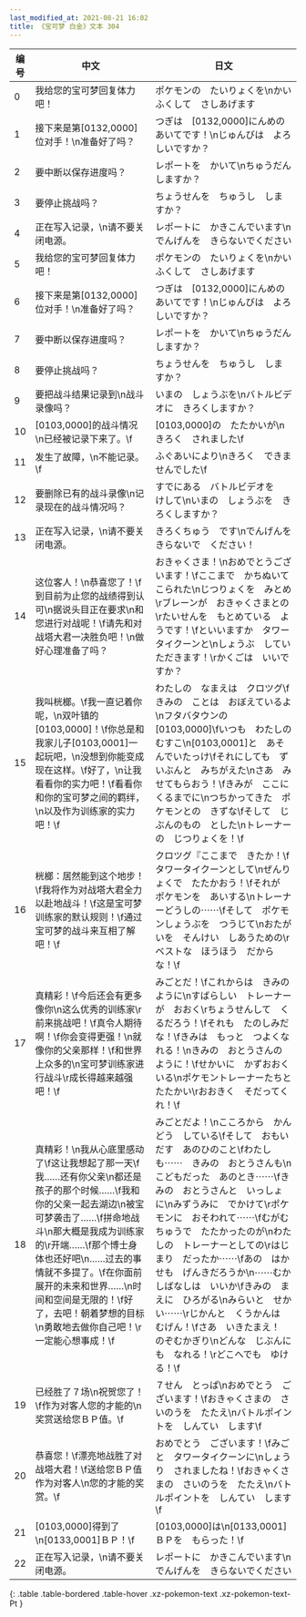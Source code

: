 ```yaml
---
last_modified_at: 2021-08-21 16:02
title: 《宝可梦 白金》文本 304
---
```

| 编号 | 中文 | 日文 |
| ---- | ---- | ---- |
| 0 | 我给您的宝可梦回复体力吧！ | ポケモンの　たいりょくを\nかいふくして　さしあげます |
| 1 | 接下来是第[0132,0000]位对手！\n准备好了吗？ | つぎは　[0132,0000]にんめの　あいてです！\nじゅんびは　よろしいですか？ |
| 2 | 要中断以保存进度吗？ | レポートを　かいて\nちゅうだん　しますか？ |
| 3 | 要停止挑战吗？ | ちょうせんを　ちゅうし　しますか？ |
| 4 | 正在写入记录，\n请不要关闭电源。 | レポートに　かきこんでいます\nでんげんを　きらないでください |
| 5 | 我给您的宝可梦回复体力吧！ | ポケモンの　たいりょくを\nかいふくして　さしあげます |
| 6 | 接下来是第[0132,0000]位对手！\n准备好了吗？ | つぎは　[0132,0000]にんめの　あいてです！\nじゅんびは　よろしいですか？ |
| 7 | 要中断以保存进度吗？ | レポートを　かいて\nちゅうだん　しますか？ |
| 8 | 要停止挑战吗？ | ちょうせんを　ちゅうし　しますか？ |
| 9 | 要把战斗结果记录到\n战斗录像吗？ | いまの　しょうぶを\nバトルビデオに　きろくしますか？ |
| 10 | [0103,0000]的战斗情况\n已经被记录下来了。\f | [0103,0000]の　たたかいが\nきろく　されました\f |
| 11 | 发生了故障，\n不能记录。\f | ふぐあいにより\nきろく　できませんでした\f |
| 12 | 要删除已有的战斗录像\n记录现在的战斗情况吗？ | すでにある　バトルビデオを　けして\nいまの　しょうぶを　きろくしますか？ |
| 13 | 正在写入记录，\n请不要关闭电源。 | きろくちゅう　です\nでんげんを　きらないで　ください！　 |
| 14 | 这位客人！\n恭喜您了！\f到目前为止您的战绩得到认可\n据说头目正在要求\n和您进行对战呢！\f请先和对战塔大君一决胜负吧！\n做好心理准备了吗？ | おきゃくさま！\nおめでとうございます！\fここまで　かちぬいて　こられた\nじつりょくを　みとめ\rブレーンが　おきゃくさまとの\rたいせんを　もとめている　ようです！\fといいますか　タワータイクーンと\nしょうぶ　していただきます！\rかくごは　いいですか？ |
| 15 | 我叫桄榔。\f我一直记着你呢，\n双叶镇的[0103,0000]！\f你总是和我家儿子[0103,0001]一起玩吧，\n没想到你能变成现在这样。\f好了，\n让我看看你的实力吧！\f看看你和你的宝可梦之间的羁绊，\n以及作为训练家的实力吧！\f | わたしの　なまえは　クロツグ\fきみの　ことは　おぼえているよ\nフタバタウンの　[0103,0000]\fいつも　わたしの　むすこ\n[0103,0001]と　あそんでいたっけ\fそれにしても　ずいぶんと　みちがえた\nさあ　みせてもらおう！\fきみが　ここに　くるまでに\nつちかってきた　ポケモンとの　きずな\fそして　じぶんのもの　とした\nトレーナーの　じつりょくを！\f |
| 16 | 桄榔：居然能到这个地步！\f我将作为对战塔大君全力以赴地战斗！\f这是宝可梦训练家的默认规则！\f通过宝可梦的战斗来互相了解吧！\f | クロツグ『ここまで　きたか！\fタワータイクーンとして\nぜんりょくで　たたかおう！\fそれが　ポケモンを　あいする\nトレーナーどうしの⋯⋯\fそして　ポケモンしょうぶを　つうじて\nおたがいを　そんけい　しあうための\rベストな　ほうほう　だからな！\f |
| 17 | 真精彩！\f今后还会有更多像你\n这么优秀的训练家\r前来挑战吧！\f真令人期待啊！\f你会变得更强！\n就像你的父亲那样！\f和世界上众多的\n宝可梦训练家进行战斗\r成长得越来越强吧！\f | みごとだ！\fこれからは　きみのように\nすばらしい　トレーナーが　おおく\rちょうせんして　くるだろう！\fそれも　たのしみだな！\fきみは　もっと　つよくなれる！\nきみの　おとうさんの　ように！\fせかいに　かずおおく　いる\nポケモントレーナーたちと　たたかい\rおおきく　そだってくれ！\f |
| 18 | 真精彩！\n我从心底里感动了\f这让我想起了那一天\f我……还有你父亲\n都还是孩子的那个时候……\f我和你的父亲一起去湖边\n被宝可梦袭击了……\f拼命地战斗\n那大概是我成为训练家的\r开端……\f那个博士身体也还好吧\n……过去的事情就不多提了。\f在你面前展开的未来和世界……\n时间和空间是无限的！\f好了，去吧！朝着梦想的目标\n勇敢地去做你自己吧！\r一定能心想事成！\f | みごとだよ！\nこころから　かんどう　している\fそして　おもいだす　あのひのこと\fわたしも⋯⋯　きみの　おとうさんも\nこどもだった　あのとき⋯⋯\fきみの　おとうさんと　いっしょに\nみずうみに　でかけて\rポケモンに　おそわれて⋯⋯\fむがむちゅうで　たたかったのが\nわたしの　トレーナーとしての\rはじまり　だったか⋯⋯\fあの　はかせも　げんきだろうか\n⋯⋯むかしばなしは　いいか\fきみの　まえに　ひろがる\nみらいと　せかい⋯⋯\rじかんと　くうかんは　むげん！\fさあ　いきたまえ！　のぞむかぎり\nどんな　じぶんにも　なれる！\rどこへでも　ゆける！\f |
| 19 | 已经胜了７场\n祝贺您了！\f作为对客人您的才能的\n奖赏送给您ＢＰ值。\f | ７せん　とっぱ\nおめでとう　ございます！\fおきゃくさまの　さいのうを　たたえ\nバトルポイントを　しんてい　します\f |
| 20 | 恭喜您！\f漂亮地战胜了对战塔大君！\f送给您ＢＰ值作为对客人\n您的才能的奖赏。\f | おめでとう　ございます！\fみごと　タワータイクーンに\nしょうり　されましたね！\fおきゃくさまの　さいのうを　たたえ\nバトルポイントを　しんてい　します\f |
| 21 | [0103,0000]得到了\n[0133,0001]ＢＰ！\f | [0103,0000]は\n[0133,0001]ＢＰを　もらった！\f |
| 22 | 正在写入记录，\n请不要关闭电源。 | レポートに　かきこんでいます\nでんげんを　きらないでください |
{: .table .table-bordered .table-hover .xz-pokemon-text .xz-pokemon-text-Pt }